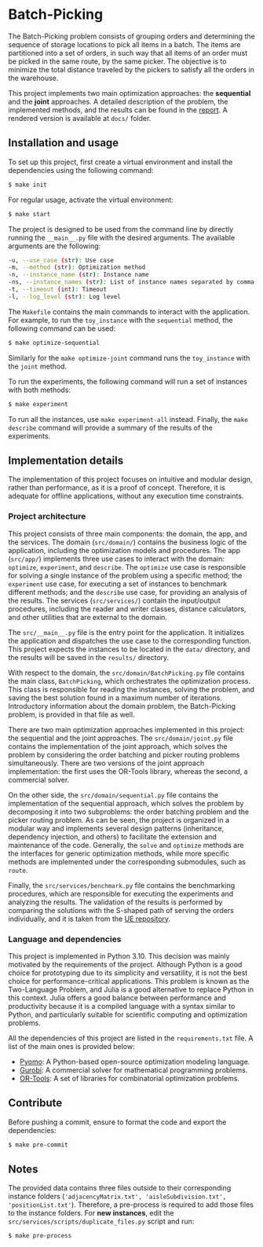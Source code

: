 # Batch-Picking

The Batch-Picking problem consists of grouping orders and determining the sequence of storage locations to pick all items in a batch.
The items are partitioned into a set of orders, in such way that all items of an order must be picked in the same route, by the same picker.
The objective is to minimize the total distance traveled by the pickers to satisfy all the orders in the warehouse.

This project implements two main optimization approaches: the **sequential** and the **joint** approaches.
A detailed description of the problem, the implemented methods, and the results can be found in the [report](https://www.overleaf.com/read/xfgcnzwccnqj#8fe7b9). A rendered version is available at `docs/` folder.

## Installation and usage

To set up this project, first create a virtual environment and install the dependencies using the following command:

```bash
$ make init
```

For regular usage, activate the virtual environment:
    
```bash
$ make start
```

The project is designed to be used from the command line by directly running the `__main__.py` file with the desired arguments. The available arguments are the following:

```bash
-u, --use_case (str): Use case
-m, --method (str): Optimization method
-n, --instance_name (str): Instance name
-ns, --instance_names (str): List of instance names separated by comma
-t, --timeout (int): Timeout
-l, --log_level (str): Log level
```

The `Makefile` contains the main commands to interact with the application.
For example, to run the `toy_instance` with the `sequential` method, the following command can be used:
    
```bash
$ make optimize-sequential
```

Similarly for the `make optimize-joint` command runs the `toy_instance` with the `joint` method.

To run the experiments, the following command will run a set of instances with both methods:
    
```bash
$ make experiment
```

To run all the instances, use `make experiment-all` instead.
Finally, the `make describe` command will provide a summary of the results of the experiments.

## Implementation details

The implementation of this project focuses on intuitive and modular design, rather than performance, as it is a proof of concept.
Therefore, it is adequate for offline applications, without any execution time constraints.

### Project architecture

This project consists of three main components: the domain, the app, and the services.
The domain (`src/domain/`) contains the business logic of the application, including the optimization models and procedures.
The app (`src/app/`) implements three use cases to interact with the domain: `optimize`, `experiment`, and `describe`.
The `optimize` use case is responsible for solving a single instance of the problem using a specific method; the `experiment` use case, for executing a set of instances to benchmark different methods; and the `describe` use case, for providing an analysis of the results.
The services (`src/services/`) contain the input/output procedures, including the reader and writer classes, distance calculators, and other utilities that are external to the domain.

The `src/__main__.py` file is the entry point for the application. It initializes the application and dispatches the use case to the corresponding function.
This project expects the instances to be located in the `data/` directory, and the results will be saved in the `results/` directory.

With respect to the domain, the `src/domain/BatchPicking.py` file contains the main class, `BatchPicking`, which orchestrates the optimization process.
This class is responsible for reading the instances, solving the problem, and saving the best solution found in a maximum number of iterations. Introductory information about the domain problem, the Batch-Picking problem, is provided in that file as well.

There are two main optimization approaches implemented in this project: the sequential and the joint approaches.
The `src/domain/joint.py` file contains the implementation of the joint approach, which solves the problem by considering the order batching and picker routing problems simultaneously.
There are two versions of the joint approach implementation: the first uses the OR-Tools library, whereas the second, a commercial solver.

On the other side, the `src/domain/sequential.py` file contains the implementation of the sequential approach, which solves the problem by decomposing it into two subproblems: the order batching problem and the picker routing problem.
As can be seen, the project is organized in a modular way and implements several design patterns (inheritance, dependency injection, and others) to facilitate the extension and maintenance of the code.
Generally, the `solve` and `optimize` methods are the interfaces for generic optimization methods, while more specific methods are implemented under the corresponding submodules, such as `route`.

Finally, the `src/services/benchmark.py` file contains the benchmarking procedures, which are responsible for executing the experiments and analyzing the results.
The validation of the results is performed by comparing the solutions with the S-shaped path of serving the orders individually, and it is taken from the [UE repository](https://gitlab.com/LinHirwaShema/poip-2024).

### Language and dependencies

This project is implemented in Python 3.10.
This decision was mainly motivated by the requirements of the project.
Although Python is a good choice for prototyping due to its simplicity and versatility, it is not the best choice for performance-critical applications.
This problem is known as the Two-Language Problem, and Julia is a good alternative to replace Python in this context.
Julia offers a good balance between performance and productivity because it is a compiled language with a syntax similar to Python, and particularly suitable for scientific computing and optimization problems.

All the dependencies of this project are listed in the `requirements.txt` file. A list of the main ones is provided below:
* [Pyomo](http://www.pyomo.org/): A Python-based open-source optimization modeling language.
* [Gurobi](https://www.gurobi.com/): A commercial solver for mathematical programming problems.
* [OR-Tools](https://developers.google.com/optimization): A set of libraries for combinatorial optimization problems.

## Contribute

Before pushing a commit, ensure to format the code and export the dependencies:

```bash
$ make pre-commit
```

## Notes

The provided data contains three files outside to their corresponding instance folders (`'adjacencyMatrix.txt', 'aisleSubdivision.txt', 'positionList.txt'`). Therefore, a pre-process is required to add those files to the instance folders. For **new instances**, edit the `src/services/scripts/duplicate_files.py` script and run:

```bash
$ make pre-process
```
